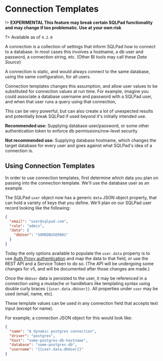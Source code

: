 # Connection Templates

!> **EXPERIMENTAL This feature may break certain SQLPad functionality and may change if too problematic. Use at your own risk**

?> Available as of `4.2.0`

A connection is a collection of settings that inform SQLPad how to connect to a database. In most cases this involves a hostname, a db user and password, a connection string, etc. (Other BI tools may call these _Data Source_)

A connection is static, and would always connect to the same database, using the same configuration, for all users.

Connection templates changes this assumption, and allow user values to be substituted for connection values at run time. For example, imagine you could associate a database username and password with a SQLPad user, and when that user runs a query using that connection,

This can be very powerful, but can also create a lot of unexpected results and potentially break SQLPad if used beyond it's initially intended use.

**Recommended use:** Supplying database user/password, or some other authentication token to enforce db permissions/row-level security

**Not recommended use:** Supplying database hostname, which changes the target database for every user and goes against what SQLPad's idea of a connection is.

## Using Connection Templates

In order to use connection templates, first determine which data you plan on passing into the connection template. We'll use the database user as an example.

The SQLPad `user` object now has a generic `data` JSON object property, that can hold a variety of keys that you define. We'll plan on our SQLPad user record looking like the following:

```json
{
  "email": "user@sqlpad.com",
  "role": "admin",
  "data": {
    "dbUser": "SOMEDBUSER001"
  }
}
```

Today the only options available to populate the `user.data` property is to use [Auth Proxy authentication](https://getsqlpad.com/#/authentication?id=auth-proxy) and map the data to that field, or use the REST API and a Service Token to do so. (The API will be undergoing some changes for v5, and will be documented after those changes are made.)

Once the `dbUser` data is persisted to the user, it may be referenced in a connection using a mustache or handlebars like templating syntax using double curly braces `{{user.data.dbUser}}`. All properties under `user` may be used (email, name, etc).

These template values can be used in any connection field that accepts text input (except for name).

For example, a connection JSON object for this would look like:

```json
{
  "name": "A dynamic postgres connection",
  "driver": "postgres",
  "host": "some-postgres-db-hostname",
  "database": "some-postgres-db",
  "username": "{{user.data.dbUser}}"
}
```

